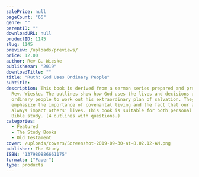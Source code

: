 ```yaml
---
salePrice: null
pageCount: "66"
genre: ""
parentID: ""
downloadURL: null
productID: 1145
slug: 1145
preview: /uploads/previews/
price: 12.00
author: Rev G. Wieske
publishYear: "2019"
downloadTitle: ""
title: "Ruth: God Uses Ordinary People"
subtitle: 
description: This book is derived from a sermon series prepared and preached by
  Rev. Wieske. The outlines show how God uses the lives and decisions of
  ordinary people to work out his extraordinary plan of salvation. They
  emphasize the importance of covenantal living and the fact that our actions
  always impact others' lives. This book is suitable for both personal and group
  Bible study. (4 outlines with questions.)
categories:
  - Featured
  - The Study Books
  - Old Testament
cover: /uploads/covers/Screenshot-2019-09-30-at-8.02.12-AM.png
publisher: The Study
ISBN: "137980886661175"
formats: ["Paper"]
type: products
---
```

